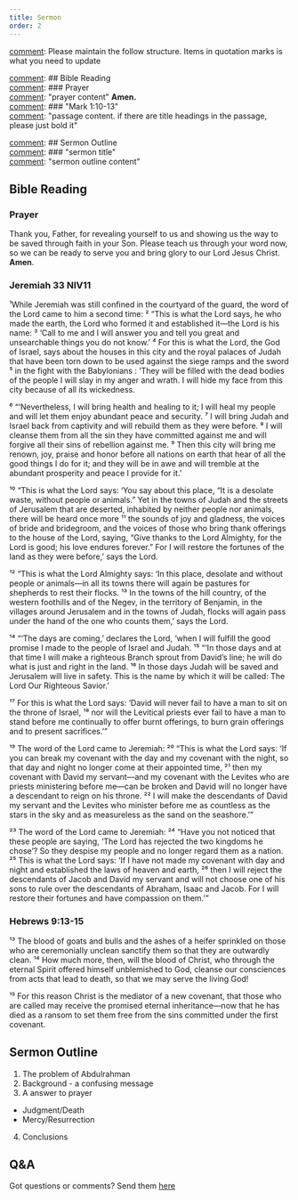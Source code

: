 ```yaml
---
title: Sermon 
order: 2
---
```


[comment]: Please maintain the follow structure. Items in quotation marks is what you need to update

[comment]: ## Bible Reading  
[comment]: ### Prayer  
[comment]: "prayer content"  **Amen.**  
[comment]:  ### "Mark 1:10-13"  
[comment]: "passage content. if there are title headings in the passage, please just bold it"  

[comment]: ## Sermon Outline  
[comment]: ### "sermon title"  
[comment]: "sermon outline content"  

[comment]: ------------------------------------------------------------------------------------

## Bible Reading

### Prayer
Thank you, Father, for revealing yourself to us and showing us the way to be saved through faith in your Son. Please teach us through your word now, so we can be ready to serve you and bring glory to our Lord Jesus Christ. **Amen**.


### Jeremiah 33 NIV11

¹While Jeremiah was still confined in the courtyard of the guard, the word of the Lord came to him a second time: ² “This is what the Lord says, he who made the earth, the Lord who formed it and established it—the Lord is his name: 
³ ‘Call to me and I will answer you and tell you great and unsearchable things you do not know.’ 
⁴ For this is what the Lord, the God of Israel, says about the houses in this city and the royal palaces of Judah that have been torn down to be used against the siege ramps and the sword 
⁵ in the fight with the Babylonians : ‘They will be filled with the dead bodies of the people I will slay in my anger and wrath. I will hide my face from this city because of all its wickedness.

⁶ “‘Nevertheless, I will bring health and healing to it; I will heal my people and will let them enjoy abundant peace and security. ⁷ I will bring Judah and Israel back from captivity and will rebuild them as they were before. ⁸ I will cleanse them from all the sin they have committed against me and will forgive all their sins of rebellion against me. ⁹ Then this city will bring me renown, joy, praise and honor before all nations on earth that hear of all the good things I do for it; and they will be in awe and will tremble at the abundant prosperity and peace I provide for it.’

¹⁰ “This is what the Lord says: ‘You say about this place, “It is a desolate waste, without people or animals.” Yet in the towns of Judah and the streets of Jerusalem that are deserted, inhabited by neither people nor animals, there will be heard once more 
¹¹ the sounds of joy and gladness, the voices of bride and bridegroom, and the voices of those who bring thank offerings to the house of the Lord, saying,
“Give thanks to the Lord Almighty, for the Lord is good; his love endures forever.”
For I will restore the fortunes of the land as they were before,’ says the Lord.

¹² “This is what the Lord Almighty says: ‘In this place, desolate and without people or animals—in all its towns there will again be pastures for shepherds to rest their flocks.
¹³ In the towns of the hill country, of the western foothills and of the Negev, in the territory of Benjamin, in the villages around Jerusalem and in the towns of Judah, flocks will again pass under the hand of the one who counts them,’ says the Lord.

¹⁴ “‘The days are coming,’ declares the Lord, ‘when I will fulfill the good promise I made to the people of Israel and Judah.
¹⁵ “‘In those days and at that time I will make a righteous Branch sprout from David’s line; he will do what is just and right in the land.
¹⁶ In those days Judah will be saved and Jerusalem will live in safety. This is the name by which it will be called: The Lord Our Righteous Savior.’

¹⁷ For this is what the Lord says: ‘David will never fail to have a man to sit on the throne of Israel, 
¹⁸ nor will the Levitical priests ever fail to have a man to stand before me continually to offer burnt offerings, to burn grain offerings and to present sacrifices.’”

¹⁹ The word of the Lord came to Jeremiah: 
²⁰ “This is what the Lord says: ‘If you can break my covenant with the day and my covenant with the night, so that day and night no longer come at their appointed time, 
²¹ then my covenant with David my servant—and my covenant with the Levites who are priests ministering before me—can be broken and David will no longer have a descendant to reign on his throne. 
²² I will make the descendants of David my servant and the Levites who minister before me as countless as the stars in the sky and as measureless as the sand on the seashore.’”

²³ The word of the Lord came to Jeremiah: 
²⁴ “Have you not noticed that these people are saying, ‘The Lord has rejected the two kingdoms he chose’? So they despise my people and no longer regard them as a nation. 
²⁵ This is what the Lord says: ‘If I have not made my covenant with day and night and established the laws of heaven and earth, 
²⁶ then I will reject the descendants of Jacob and David my servant and will not choose one of his sons to rule over the descendants of Abraham, Isaac and Jacob. For I will restore their fortunes and have compassion on them.’”


### Hebrews 9:13-15

¹³ The blood of goats and bulls and the ashes of a heifer sprinkled on those who are ceremonially unclean sanctify them so that they are outwardly clean. ¹⁴ How much more, then, will the blood of Christ, who through the eternal Spirit offered himself unblemished to God, cleanse our consciences from acts that lead to death, so that we may serve the living God!

¹⁵ For this reason Christ is the mediator of a new covenant, that those who are called may receive the promised eternal inheritance—now that he has died as a ransom to set them free from the sins committed under the first covenant.


## Sermon Outline
1. The problem of Abdulrahman
2. Background - a confusing message 
3. A answer to prayer 
- Judgment/Death 
- Mercy/Resurrection 
4. Conclusions

## Q&A
Got questions or comments? Send them [here](https://tinyurl.com/SGHACQuestionsAnswers)
